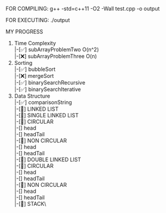FOR COMPILING:
g++ -std=c++11 -O2 -Wall test.cpp -o output

FOR EXECUTING:
./output

MY PROGRESS
1.  Time Complexity\
    |-[✅]  subArrayProblemTwo O(n^2)\
    |-[❌]  subArrayProblemThree O(n)
2.  Sorting\
    |-[✅]  bubbleSort\
    |-[❌]  mergeSort\
    |-[✅]  binarySearchRecursive\
    |-[✅]  binarySearchIterative
3.  Data Structure\
    |-[✅]  comparisonString\
    |-[🔖]  LINKED LIST\
            |-[🔖]  SINGLE LINKED LIST\
                    |-[🔖]  CIRCULAR\
                          |-[]  head\
                          |-[]  headTail\
                    |-[🔖]  NON CIRCULAR\
                          |-[]  head\
                          |-[]  headTail\
            |-[🔖]  DOUBLE LINKED LIST\
                    |-[🔖]  CIRCULAR\
                          |-[]  head\
                          |-[]  headTail\
                    |-[🔖]  NON CIRCULAR\
                          |-[]  head\
                          |-[]  headTail\
    |-[🔖]  STACK\